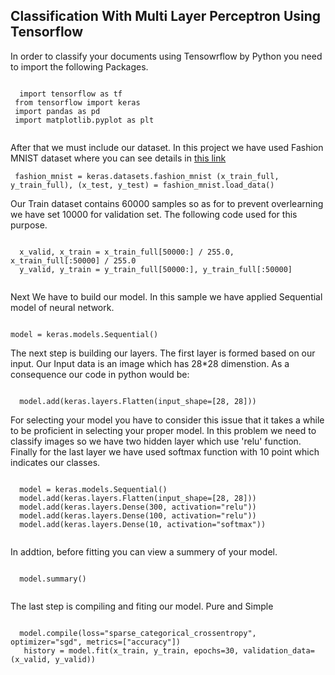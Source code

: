  <h2> Classification With Multi Layer Perceptron Using Tensorflow </h2>
 
 <p> In order to classify your documents using Tensowrflow by Python you need to import the following Packages. </p>
 <code>
  import tensorflow as tf
 from tensorflow import keras
 import pandas as pd
 import matplotlib.pyplot as plt
 </code>
 
 <p> After that we must include our dataset. In this project we have used Fashion MNIST dataset where you can see details in <a href='https://keras.io/api/datasets/fashion_mnist/'> this link </a> </p>
 
<code> fashion_mnist = keras.datasets.fashion_mnist
(x_train_full, y_train_full), (x_test, y_test) = fashion_mnist.load_data()
</code>
<p> Our Train dataset contains 60000 samples so as for to prevent overlearning we have set 10000 for validation set. The following code used for this purpose. </p>
<code>
  x_valid, x_train = x_train_full[50000:] / 255.0, x_train_full[:50000] / 255.0
  y_valid, y_train = y_train_full[50000:], y_train_full[:50000]
 </code>
 
 <p> Next We have to build our model. In this sample we have applied Sequential model of neural network.  </p>
 
 <code> 
model = keras.models.Sequential()
</code>
<p> The next step is building our layers. The first layer is formed based on our input. Our Input data is an image which has 28*28 dimenstion. As a consequence our code in python would be:  </p>

<code> 
  model.add(keras.layers.Flatten(input_shape=[28, 28]))
</code>
 
 <p> For selecting your model you have to consider this issue that it takes a while to be proficient in selecting your proper model. In this problem we need to classify images so we have two hidden layer which use 'relu' function. Finally for the last layer we have used softmax function with 10 point which indicates our classes.  </p>
 
 <code>
  model = keras.models.Sequential()
  model.add(keras.layers.Flatten(input_shape=[28, 28]))
  model.add(keras.layers.Dense(300, activation="relu"))
  model.add(keras.layers.Dense(100, activation="relu"))
  model.add(keras.layers.Dense(10, activation="softmax"))
 </code>
 
 <p>
 In addtion, before fitting you can view a summery of your model.
 </p>
 <code>
  model.summary()
 </code>
 <p>
 The last step is compiling and fiting our model. Pure and Simple
 </p>
 <code>
  model.compile(loss="sparse_categorical_crossentropy", optimizer="sgd", metrics=["accuracy"])
   history = model.fit(x_train, y_train, epochs=30, validation_data=(x_valid, y_valid))
 </code>

 
 
 
